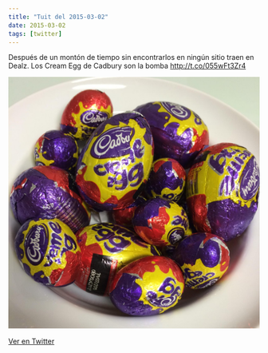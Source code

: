 ```yaml
---
title: "Tuit del 2015-03-02"
date: 2015-03-02
tags: [twitter]
---
```


Después de un montón de tiempo sin encontrarlos en ningún sitio traen en Dealz. Los Cream Egg de Cadbury son la bomba http://t.co/055wFt3Zr4

![Imagen](/assets/images/572528365321756673-B_IHgslXIAAdEkU.jpg)

[Ver en Twitter](https://twitter.com/i/web/status/572528365321756673)
